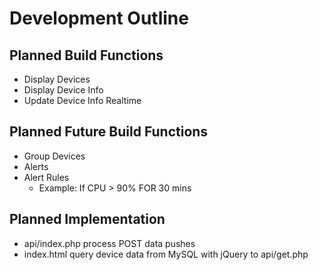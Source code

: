 # Development Outline

## Planned Build Functions

- Display Devices
- Display Device Info
- Update Device Info Realtime

## Planned Future Build Functions

- Group Devices
- Alerts
- Alert Rules
  - Example: If CPU > 90% FOR 30 mins

## Planned Implementation

- api/index.php process POST data pushes
- index.html query device data from MySQL with jQuery to api/get.php